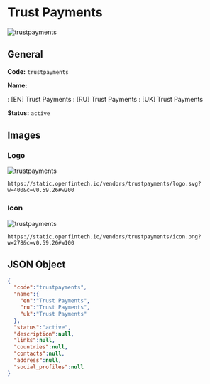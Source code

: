 
# Trust Payments 
![trustpayments](https://static.openfintech.io/vendors/trustpayments/logo.svg?w=400&c=v0.59.26#w200)  

## General 
 
**Code:** `trustpayments` 
 
**Name:** 
 
:	[EN] Trust Payments 
:	[RU] Trust Payments 
:	[UK] Trust Payments 
 
**Status:** `active` 
 

## Images 

### Logo 
 
![trustpayments](https://static.openfintech.io/vendors/trustpayments/logo.svg?w=400&c=v0.59.26#w200)  

```
https://static.openfintech.io/vendors/trustpayments/logo.svg?w=400&c=v0.59.26#w200
```  

### Icon 
 
![trustpayments](https://static.openfintech.io/vendors/trustpayments/icon.png?w=278&c=v0.59.26#w100)  

```
https://static.openfintech.io/vendors/trustpayments/icon.png?w=278&c=v0.59.26#w100
```  

## JSON Object 

```json
{
  "code":"trustpayments",
  "name":{
    "en":"Trust Payments",
    "ru":"Trust Payments",
    "uk":"Trust Payments"
  },
  "status":"active",
  "description":null,
  "links":null,
  "countries":null,
  "contacts":null,
  "address":null,
  "social_profiles":null
}
```  
